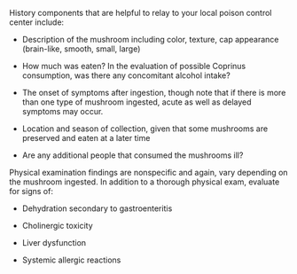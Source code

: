 History components that are helpful to relay to your local poison control center include:

- Description of the mushroom including color, texture, cap appearance (brain-like, smooth, small, large)

- How much was eaten? In the evaluation of possible Coprinus consumption, was there any concomitant alcohol intake?

- The onset of symptoms after ingestion, though note that if there is more than one type of mushroom ingested, acute as well as delayed symptoms may occur.

- Location and season of collection, given that some mushrooms are preserved and eaten at a later time

- Are any additional people that consumed the mushrooms ill?

Physical examination findings are nonspecific and again, vary depending on the mushroom ingested. In addition to a thorough physical exam, evaluate for signs of:

- Dehydration secondary to gastroenteritis

- Cholinergic toxicity

- Liver dysfunction

- Systemic allergic reactions